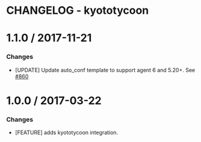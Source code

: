 # CHANGELOG - kyototycoon

1.1.0 / 2017-11-21
==================
### Changes

* [UPDATE] Update auto_conf template to support agent 6 and 5.20+. See [#860][]

1.0.0 / 2017-03-22
==================

### Changes

* [FEATURE] adds kyototycoon integration.

[#860]: https://github.com/DataDog/integrations-core/issues/860

[#860]: https://github.com/DataDog/integrations-core/issues/860
